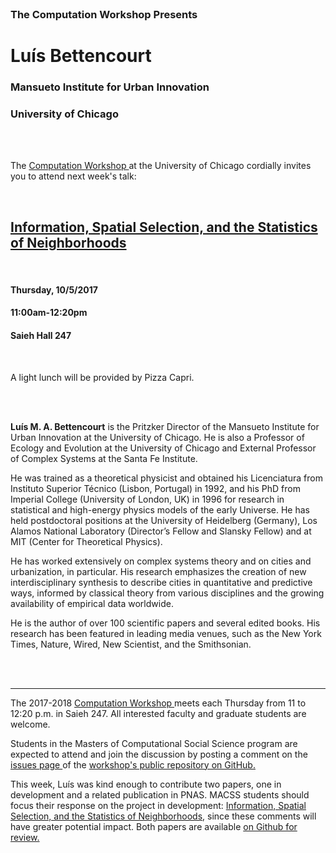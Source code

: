 




<br>

<h3 class=pfblock-header> The Computation Workshop Presents </h3>

<h1 class=pfblock-header3> Luís Bettencourt </h1>
<h3 class=pfblock-header3> Mansueto Institute for Urban Innovation </h3>
<h3 class=pfblock-header3> University of Chicago </h3>

<br><br>



<p class=pfblock-header3>The <a href="https://macss.uchicago.edu/content/computation-workshop"> Computation Workshop </a> at the University of Chicago cordially invites you to attend next week's talk:</p>

<br>

<div class=pfblock-header3>
<h2 class=pfblock-header> 
  <a href="https://github.com/uchicago-computation-workshop/luis_bettencourt/blob/master/2017__bettencourt__statistics_of_neighborhoods.pdf" >Information, Spatial Selection, and the Statistics of Neighborhoods</a>
</h2>

<br>
</div>

<h4 class=pfblock-header3> Thursday, 10/5/2017 </h4>
<h4 class=pfblock-header3> 11:00am-12:20pm </h4>
<h4 class=pfblock-header3> Saieh Hall 247 </h4>

<br>

<p class=pfblock-header3>A light lunch will be provided by Pizza Capri.</p>

<br><br>

<!--Insert Faculty Bio Here-->
<div class=footertext2>


  **Luís M. A. Bettencourt** is the Pritzker Director of the Mansueto Institute for Urban Innovation at the University of Chicago. He is also a Professor of Ecology and Evolution at the University of Chicago and External Professor of Complex Systems at the Santa Fe Institute. 
  
  He was trained as a theoretical physicist and obtained his Licenciatura from Instituto Superior Técnico (Lisbon, Portugal) in 1992, and his PhD from Imperial College (University of London, UK) in 1996 for research in statistical and high-energy physics models of the early Universe.  He has held postdoctoral positions at the University of Heidelberg (Germany), Los Alamos National Laboratory (Director’s Fellow and Slansky Fellow) and at MIT (Center for Theoretical Physics).
  
  He has worked extensively on complex systems theory and on cities and urbanization, in particular. His research emphasizes the creation of new interdisciplinary synthesis to describe cities in quantitative and predictive ways, informed by classical theory from various disciplines and the growing availability of empirical data worldwide. 
  
  He is the author of over 100 scientific papers and several edited books. His research has been featured in leading media venues, such as the New York Times, Nature, Wired, New Scientist, and the Smithsonian.


</div>
<br><br>

---

<p class=footertext> The 2017-2018 <a href="https://macss.uchicago.edu/content/computation-workshop"> Computation Workshop </a> meets each Thursday from 11 to 12:20 p.m. in Saieh 247. All interested faculty and graduate students are welcome.</p> 

<p class=footertext>Students in the Masters of Computational Social Science program are expected to attend and join the discussion by posting a comment on the <a href="https://github.com/uchicago-computation-workshop/luis_bettencourt/issues"> issues page </a> of the <a href="https://github.com/uchicago-computation-workshop/luis_bettencourt"> workshop's public repository on GitHub.</a></p>

<p class=footertext>This week, Luís was kind enough to contribute two papers, one in development and a related publication in PNAS. MACSS students should focus their response on the project in development: <a href="https://github.com/uchicago-computation-workshop/luis_bettencourt/blob/master/2017__bettencourt__statistics_of_neighborhoods.pdf" >Information, Spatial Selection, and the Statistics of Neighborhoods</a>, since these comments will have greater potential impact. Both papers are available <a href="https://github.com/uchicago-computation-workshop/luis_bettencourt"> on Github for review. </a></p>


